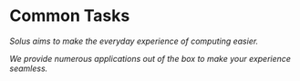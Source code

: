 # Common Tasks
*Solus aims to make the everyday experience of computing easier.*

*We provide numerous applications out of the box to make your experience seamless.*

<!-- Reference common-tasks/* contents. -->